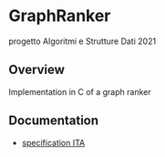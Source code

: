 # GraphRanker
progetto Algoritmi e Strutture Dati 2021

## Overview
Implementation in C of a graph ranker

## Documentation
* [specification ITA](https://github.com/LorenzoMotelli/GraphRanker/blob/main/Doc/Presentazione%20Prova%20Finale%202021.pdf)
